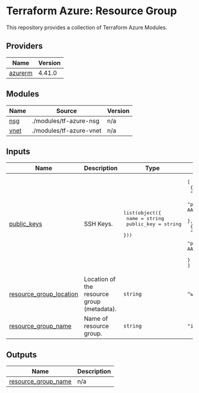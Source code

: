 <!-- BEGIN_TF_DOCS -->
# Terraform Azure: Resource Group

This repository provides a collection of Terraform Azure Modules.

## Providers

| Name | Version |
|------|---------|
| <a name="provider_azurerm"></a> [azurerm](#provider\_azurerm) | 4.41.0 |

## Modules

| Name | Source | Version |
|------|--------|---------|
| <a name="module_nsg"></a> [nsg](#module\_nsg) | ./modules/tf-azure-nsg | n/a |
| <a name="module_vnet"></a> [vnet](#module\_vnet) | ./modules/tf-azure-vnet | n/a |

## Inputs

| Name | Description | Type | Default | Required |
|------|-------------|------|---------|:--------:|
| <a name="input_public_keys"></a> [public\_keys](#input\_public\_keys) | SSH Keys. | <pre>list(object({<br/>    name       = string<br/>    public_key = string<br/>  }))</pre> | <pre>[<br/>  {<br/>    "name": "sshkey-itinfra-dev-westeurope-001",<br/>    "public_key": "ssh-ed25519 AAAAC3NzaC1lZDI1NTE5AAAAIAXE0oiFQ+Iu7aP43EE32H1wp2SpqpqOw99OPw78wRxw"<br/>  },<br/>  {<br/>    "name": "sshkey-itinfra-dev-westeurope-002",<br/>    "public_key": "ssh-ed25519 AAAAC3NzaC1lZDI1NTE5AAAAIGYnEL0h6e2CUB8ryyGKvgU2V1ZJsPoA7FJEe56hkQGp"<br/>  }<br/>]</pre> | no |
| <a name="input_resource_group_location"></a> [resource\_group\_location](#input\_resource\_group\_location) | Location of the resource group (metadata). | `string` | `"westeurope"` | no |
| <a name="input_resource_group_name"></a> [resource\_group\_name](#input\_resource\_group\_name) | Name of resource group. | `string` | `"itinfra-rg"` | no |

## Outputs

| Name | Description |
|------|-------------|
| <a name="output_resource_group_name"></a> [resource\_group\_name](#output\_resource\_group\_name) | n/a |
<!-- END_TF_DOCS -->